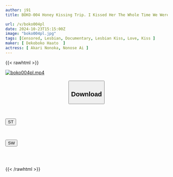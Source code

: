 ```yaml
---
author: j91
title: BOKO-004 Honey Kissing Trip. I Kissed Her The Whole Time We Were On The Trip... I Fell In Love With Her Even More And Couldn't Let Her Go. A 2-day, 1-night Lover's Date With Tongues Entangled And Bodies Overlapping. Ai Nonose, Nonoha Yukari

url: /v/boko004pl
date: 2024-10-23T15:15:00Z
image: "boko004pl.jpg"
tags: [Censored, Lesbian, Documentary, Lesbian Kiss, Love, Kiss	]
maker: [ Dekoboko Haato  ]
actress: [ Akari Nonoka, Nonose Ai ]
---
```



{{< rawhtml >}}

<div class="video" data-videoid="BJZlJy0B0kIMlL">
    <a href="javascript:;">
        <img src="/v/boko004pl/boko004pl.jpg" width="WIDTH" height="HEIGHT" alt="boko004pl.mp4" loading="lazy">
    </a>
</div>

<script type="text/javascript" src="https://j91.asia/asset/on-demand-st.js"></script>

<br>
  <link rel="stylesheet" href="https://j91.asia/asset/bs5.css">
  
  <center>
  <button class="btn btn-primary" type="button" data-bs-toggle="collapse" data-bs-target=".multi-collapse" aria-expanded="false" aria-controls="multiCollapseExample1 multiCollapseExample2"><h2>Download</h2></button></center>
</p>
<div class="row">
  <div class="col">
    <div class="collapse multi-collapse" id="multiCollapseExample1">
      <div class="card card-body">
	      	      <br>
<div class="buttons">  
<p><a href="/v/boko004pl/st.html" target="_blank"><button class="btn-hover color-3"><i class="fa fa-download"></i> ST</button></a></p></div>
    </div>
  </div>
</div>
  <div class="col">
    <div class="collapse multi-collapse" id="multiCollapseExample2">
      <div class="card card-body">
	      <br>
<div class="buttons">
<p><a href="/v/boko004pl/sw.html" target="_blank"><button class="btn-hover color-2"><i class="fa fa-download"></i> SW</button></a></p></div>
<br><br>
      </div>
    </div>
  </div>
</div>

{{< /rawhtml >}}